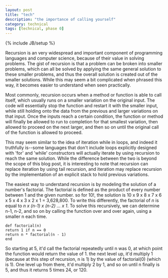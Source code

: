 ```yaml
---
layout: post
title: "tech"
description: "the importance of calling yourself"
category: technical
tags: [technical, phase 0]
---
```

{% include JB/setup %}

Recursion is an very widespread and important component of programming languages and computer science, because of their value in solving problems. The gist of recursion is that a problem can be broken into smaller problems, which can all be solved by applying the same general solution to these smaller problems, and thus the overall solution is created out of the smaller solutions. While this may seem a bit complicated when phrased this way, it becomes easier to understand when seen practically.

Most commonly, recursion occurs when a method or function is able to call itself, which usually runs on a smaller variation on the original input. The code will essentially stop the function and restart it with the smaller input, while still holding onto the data from the previous and larger variations on that input. Once the inputs reach a certain condition, the function or method will finally be allowed to run to completion for that smallest variation, then allowed to proceed on the next larger, and then so on until the original call of the function is allowed to proceed.

This may seem similar to the idea of iteration while in loops, and indeed it truthfully is--some languages that don't include loops explicitly designed with 'for' and 'while' constructors will actually iterate by using recursion to reach the same solution. While the difference between the two is beyond the scope of this blog post, it is interesting to note that recursion can replace iteration by using tail recursion, and iteration may replace recursion by the implementation of an explicit stack to hold previous variations.

The easiest way to understand recursion is by modeling the solution of a number's factorial. The factorial is defined as the product of every number between 1 and the given number. so for 10!, the solution is 10 x 9 x 8 x 7 x 6 x 5 x 4 x 3 x 2 x 1 = 3,628,800. To write this differently, the factorial of *n* is equal to *n x (n-1) x (n-2) ... x 1*. To solve this recursively, we can determine n-1, n-2, and so on by calling the function over and over again, using a smaller n each time.

```
def factorial(n)
return 1 if n == 0
return n * factorial(n - 1)
end
```

So starting at 5, it'd call the factorial repeatedly until n was 0, at which point the function would return the value of 1. the next level up, it'd multiply 1 (because at this step of recursion, n is 1) by the value of factorial(0) (which is 1). One level up from there, it'd multiply 2 by 1, and so on until n finally is 5, and thus it returns 5 times 24, or 120.